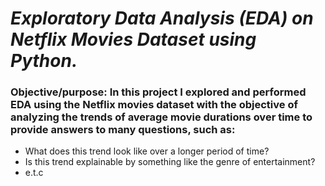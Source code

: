 # _Exploratory Data Analysis (EDA) on Netflix Movies Dataset using Python._

### **Objective/purpose**: In this project I explored and performed EDA using the Netflix movies dataset with the objective of analyzing the trends of **average movie durations over time** to provide answers to many questions, such as:

-  What does this trend look like over a longer period of time?
- Is this trend explainable by something like the genre of entertainment? 
- e.t.c


